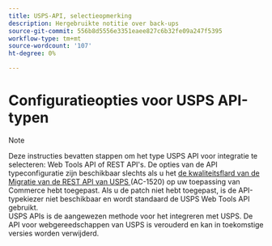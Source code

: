 ```yaml
---
title: USPS-API, selectieopmerking
description: Hergebruikte notitie over back-ups
source-git-commit: 556b8d5556e3351eaee827c6b32fe09a247f5395
workflow-type: tm+mt
source-wordcount: '107'
ht-degree: 0%

---
```


# Configuratieopties voor USPS API-typen

>[!NOTE]
>
>Deze instructies bevatten stappen om het type USPS API voor integratie te selecteren: Web Tools API of REST API&#39;s. De opties van de API typeconfiguratie zijn beschikbaar slechts als u het [&#x200B; de kwaliteitsflard van de Migratie van de REST API van USPS &#x200B;](https://experienceleague.adobe.com/docs/commerce-knowledge-base/kb/troubleshooting/known-issues-patches-attached/usps-rest-api-migration-patch.html) (AC-1520) op uw toepassing van Commerce hebt toegepast. Als u de patch niet hebt toegepast, is de API-typekiezer niet beschikbaar en wordt standaard de USPS Web Tools API gebruikt.<br> USPS APIs is de aangewezen methode voor het integreren met USPS. De API voor webgereedschappen van USPS is verouderd en kan in toekomstige versies worden verwijderd.
